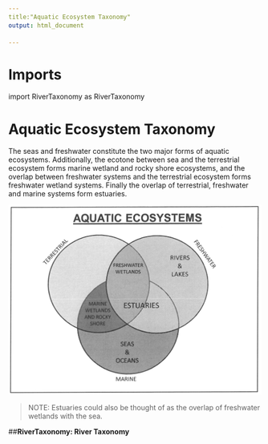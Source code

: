 ```yaml
---
title:"Aquatic Ecosystem Taxonomy"
output: html_document

---
```


# Imports
import RiverTaxonomy as RiverTaxonomy

# Aquatic Ecosystem Taxonomy
The seas and freshwater constitute the two major forms of aquatic ecosystems. Additionally, the ecotone between sea and the terrestrial ecosystem forms marine wetland and rocky shore ecosystems, and the overlap between freshwater systems and the terrestrial ecosystem forms freshwater wetland systems. Finally the overlap of terrestrial, freshwater and marine systems form estuaries. 

![Aquatic ecosystem, and their inter-reltion](AquaticEcosystemTaxonomyPics/AqEsys.jpg)

> NOTE: Estuaries could also be thought of as the overlap of freshwater wetlands with the sea. 

##__RiverTaxonomy: River Taxonomy__


